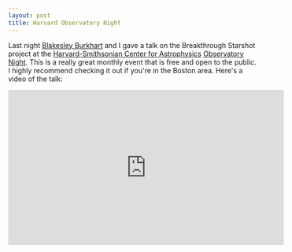 ```yaml
---
layout: post
title: Harvard Observatory Night
---
```


Last night [Blakesley Burkhart](https://www.cfa.harvard.edu/~bburkhar/Home.html) and I gave a talk on the Breakthrough Starshot project at the [Harvard-Smithsonian Center for Astrophysics](https://www.cfa.harvard.edu/) [Observatory Night](https://www.cfa.harvard.edu/publicevents). This is a really great monthly event that is free and open to the public. I highly recommend checking it out if you're in the Boston area. Here's a video of the talk:

<div class="video-container">
	<iframe width="560" height="315" src="https://www.youtube.com/embed/7gSDSIi8dX4" frameborder="0" allowfullscreen></iframe>
</div>
